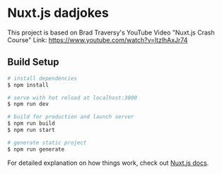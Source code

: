 # Nuxt.js dadjokes
This project is based on Brad Traversy's YouTube Video "Nuxt.js Crash Course"
Link: https://www.youtube.com/watch?v=ltzlhAxJr74
## Build Setup

```bash
# install dependencies
$ npm install

# serve with hot reload at localhost:3000
$ npm run dev

# build for production and launch server
$ npm run build
$ npm run start

# generate static project
$ npm run generate
```

For detailed explanation on how things work, check out [Nuxt.js docs](https://nuxtjs.org).
